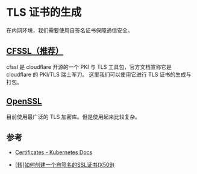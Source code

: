 
# TLS 证书的生成

在内网环境，我们需要使用自签名证书保障通信安全。

## [CFSSL（推荐）](https://github.com/cloudflare/cfssl)

cfssl 是 cloudflare 开源的一个 PKI 与 TLS 工具包，官方文档宣称它是 cloudflare 的 PKI/TLS 瑞士军刀。
这里我们可以使用它进行 TLS 证书的生成与打包。

## [OpenSSL](https://github.com/openssl/openssl)

目前使用最广泛的 TLS 加密库。但是使用起来比较复杂。

## 参考

- [Certificates - Kubernetes Docs](https://kubernetes.io/docs/concepts/cluster-administration/certificates/)

- [[转]如何创建一个自签名的SSL证书(X509)](https://www.cnblogs.com/lihuang/articles/4205540.html)
